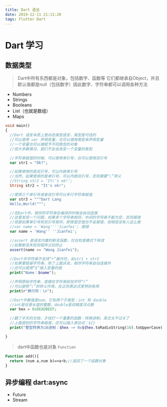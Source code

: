 ```yaml
---
title: Dart 语法
date: 2019-12-11 21:11:20
tags: Flutter Dart 
---
```

# Dart 学习

## 数据类型

> Dart中所有东西都是对象，包括数字、函数等
  它们都继承自Object，并且默认值都是null（包括数字）因此数字、字符串都可以调用各种方法

* Numbers
* Strings
* Booleans
* List（也就是数组）
* Maps

```php
void main()
{
  //Dart 语言本质上是动态类型语言，类型是可选的
  //可以使用 var 声明变量，也可以使用类型来声明变量
  //一个变量也可以被赋予不同类型的对象
  //但大多数情况，我们不会去改变一个变量的类型

  //字符串赋值的时候，可以使用单引号，也可以使用双引号
  var str1 = "Ok?";

  //如果使用的是双引号，可以内嵌单引号
  //当然，如果使用的是单引号，可以内嵌双引号，否则需要“\”转义
  //String str2 = ‘It\’s ok!’;
  String str2 = "It's ok!";

  //使用三个单引号或者双引号可以多行字符串赋值
  var str3 = """Dart Lang
  Hello,World!""";

  //在Dart中，相邻的字符串在编译的时候会自动连接
  //这里发现一个问题，如果多个字符串相邻，中间的字符串不能为空，否则报错
  //但是如果单引号和双引号相邻，即使是空值也不会报错，但相信没有人这么做
  //var name = 'Wang''''Jianfei'; 报错
  var name = 'Wang'' ''Jianfei';

  //assert 是语言内置的断言函数，仅在检查模式下有效
  //如果断言失败则程序立刻终止
  assert(name == "Wang Jianfei");

  //Dart中字符串不支持“+”操作符，如str1 + str2
  //如果要链接字符串，除了上面诉说，相邻字符串自动连接外
  //还可以使用“$”插入变量的值
  print("Name：$name");

  //声明原始字符串，直接在字符串前加字符“r”
  //可以避免“\”的转义作用，在正则表达式里特别有用
  print(r"换行符：\n");

  //Dart中数值是num，它有两个子类型：int 和 double
  //int是任意长度的整数，double是双精度浮点数
  var hex = 0xDEADBEEF;

  //翻了半天的文档，才找打一个重要的函数：转换进制，英文太不过关了
  //上面提到的字符串插值，还可以插入表达式：${}
  print("整型转换为16进制：$hex —> 0x${hex.toRadixString(16).toUpperCase()}");

}
```

> dart中函数也是对象 `Function`

```php
Function add(){
  return (num a,num b)=>a+b;//返回了一个函数对象
}
```

## 异步编程 dart:async
* Future
* Stream
